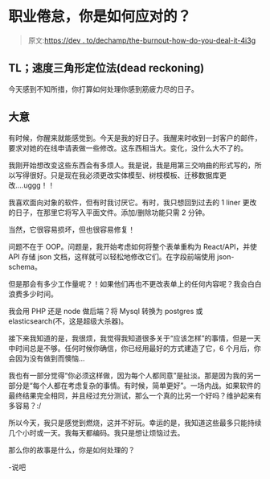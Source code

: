 # 职业倦怠，你是如何应对的？

> 原文:[https://dev . to/dechamp/the-burnout-how-do-you-deal-it-4i3g](https://dev.to/dechamp/the-burnout-how-do-you-deal-with-it-4i3g)

## TL；速度三角形定位法(dead reckoning)

今天感到不知所措，你打算如何处理你感到筋疲力尽的日子。

## [](#the-gist)大意

有时候，你醒来就能感觉到。今天是我的好日子。我醒来时收到一封客户的邮件，要求对她的在线申请表做一些修改。这东西相当大。变化，没什么大不了的。

我刚开始想改变这些东西会有多烦人。我是说，我是用第三交响曲的形式写的，所以写得很好。只是现在我必须更改实体模型、树枝模板、迁移数据库更改....uggg！！

我喜欢面向对象的软件，但有时我讨厌它。有时，我只想回到过去的 1 liner 更改的日子，在那里它将写入平面文件。添加/删除功能只需 2 分钟。

当然，它很容易损坏，但也很容易修复！

问题不在于 OOP。问题是，我开始考虑如何将整个表单重构为 React/API，并使 API 存储 json 文档，这样就可以轻松地修改它们。在字段前端使用 json-schema。

但是那会有多少工作量呢？！如果他们再也不更改表单上的任何内容呢？我会白白浪费多少时间。

我会用 PHP 还是 node 做后端？将 Mysql 转换为 postgres 或 elasticsearch(不，这是超级大杀器)。

接下来我知道的是，我很烦，我觉得我知道很多关于“应该怎样”的事情，但是一天中时间总是不够。任何时候你确信，你已经用最好的方式建造了它，6 个月后，你会因为没有做到而懊恼...

我也有一部分觉得“你必须这样做，因为每个人都同意”是扯淡。那是因为我的另一部分是“每个人都在考虑复杂的事情。有时候，简单更好”。一场内战。如果软件的最终结果完全相同，并且经过充分测试，那么一个真的比另一个好吗？维护起来有多容易？:/

所以今天，我只是感觉到燃烧，这并不好玩。幸运的是，我知道这些最多只能持续几个小时或一天。我每天都编码。我只是想让烦恼过去。

那么你的故事是什么，你是如何处理的？

-说吧